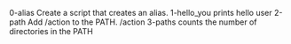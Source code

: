 0-alias Create a script that creates an alias.
1-hello_you prints hello user
2-path Add /action to the PATH. /action
3-paths counts the number of directories in the PATH

